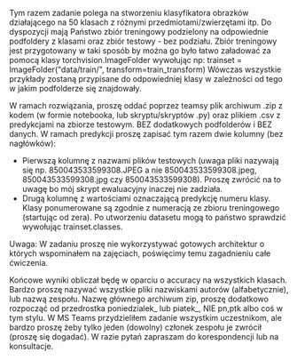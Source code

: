 Tym razem zadanie polega na stworzeniu klasyfikatora obrazków działającego na 50 klasach z różnymi przedmiotami/zwierzętami itp. Do dyspozycji mają Państwo zbiór treningowy podzielony na odpowiednie podfoldery z klasami oraz zbiór testowy - bez podziału. Zbiór treningowy jest przygotowany w taki sposób by można go było łatwo załadować za pomocą klasy torchvision.ImageFolder wywołując np:
trainset = ImageFolder("data/train/", transform=train_transform)
Wówczas wszystkie przykłady zostaną przypisane do odpowiedniej klasy w zależności od tego w jakim podfolderze się znajdowały.

W ramach rozwiązania, proszę oddać poprzez teamsy plik archiwum .zip z kodem (w formie notebooka, lub skryptu/skryptów .py) oraz plikiem .csv z predykcjami na zbiorze testowym. BEZ dodatkowych podfolderów i BEZ danych. W ramach predykcji proszę zapisać tym razem dwie kolumny (bez nagłówków):
- Pierwszą kolumnę z nazwami plików testowych (uwaga pliki nazywają się np. 850043533599308.JPEG a nie 850043533599308.jpeg, 850043533599308.jpg czy 850043533599308). Proszę zwrócić na to uwagę bo mój skrypt ewaluacyjny inaczej nie zadziała.
- Drugą kolumnę z wartościami oznaczającą predykcję numeru klasy. Klasy ponumerowane są zgodnie z numeracją ze zbioru treningowego (startując od zera). Po utworzeniu datasetu mogą to państwo sprawdzić wywołując trainset.classes.

Uwaga: W zadaniu proszę nie wykorzystywać gotowych architektur o których wspominałem na zajęciach, poświęcimy temu zagadnieniu całe ćwiczenia.

Końcowe wyniki obliczał będę w oparciu o accuracy na wszystkich klasach.
Bardzo proszę nazywać wszystkie pliki nazwiskami autorów (alfabetycznie), lub nazwą zespołu. Nazwę głównego archiwum zip, proszę dodatkowo rozpocząć od przedrostka poniedzialek_ lub piatek_, NIE pn,ptk albo coś w tym stylu.
W MS Teams przydzieliłem zadanie wszystkim uczestnikom, ale bardzo proszę żeby tylko jeden (dowolny) członek zespołu je zwrócił (proszę się dogadać).
W razie pytań zapraszam do korespondencji lub na konsultacje.